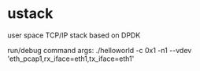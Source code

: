 # ustack
user space TCP/IP stack based on DPDK

run/debug command args: 
./helloworld -c 0x1 -n1 --vdev 'eth_pcap1,rx_iface=eth1,tx_iface=eth1'
